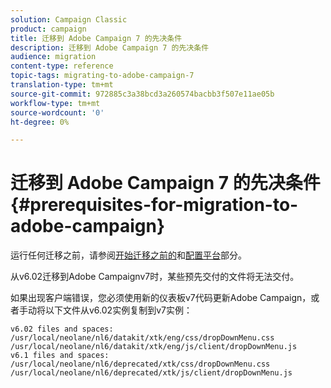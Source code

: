 ```yaml
---
solution: Campaign Classic
product: campaign
title: 迁移到 Adobe Campaign 7 的先决条件
description: 迁移到 Adobe Campaign 7 的先决条件
audience: migration
content-type: reference
topic-tags: migrating-to-adobe-campaign-7
translation-type: tm+mt
source-git-commit: 972885c3a38bcd3a260574bacbb3f507e11ae05b
workflow-type: tm+mt
source-wordcount: '0'
ht-degree: 0%

---
```



# 迁移到 Adobe Campaign 7 的先决条件{#prerequisites-for-migration-to-adobe-campaign}

运行任何迁移之前，请参阅[开始迁移之前的](../../migration/using/before-starting-migration.md)和[配置平台](../../migration/using/configuring-your-platform.md)部分。

从v6.02迁移到Adobe Campaignv7时，某些预先交付的文件将无法交付。

如果出现客户端错误，您必须使用新的仪表板v7代码更新Adobe Campaign，或者手动将以下文件从v6.02实例复制到v7实例：

```
v6.02 files and spaces:
/usr/local/neolane/nl6/datakit/xtk/eng/css/dropDownMenu.css
/usr/local/neolane/nl6/datakit/xtk/eng/js/client/dropDownMenu.js
v6.1 files and spaces:
/usr/local/neolane/nl6/deprecated/xtk/css/dropDownMenu.css
/usr/local/neolane/nl6/deprecated/xtk/js/client/dropDownMenu.js  
```
